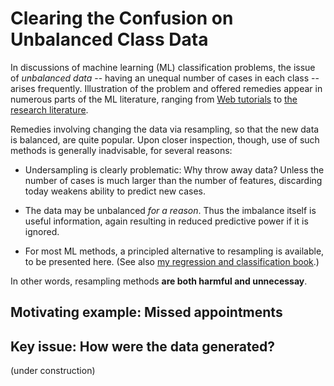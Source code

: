 # Clearing the Confusion on Unbalanced Class Data 

In discussions of machine learning (ML) classification problems, 
the issue of *unbalanced data* -- having an unequal number of cases in
each class -- arises frequently.  Illustration of the problem and
offered remedies appear in numerous parts of the ML literature, ranging
from [Web tutorials](https://www.datacamp.com/community/tutorials/diving-deep-imbalanced-data)
to [the research literature](https://link.springer.com/article/10.1186/s40537-018-0151-6#Sec2).

Remedies involving changing the data via resampling, so that the new
data is balanced, are quite popular.  Upon closer inspection, though,
use of such methods is generally inadvisable, for several reasons:

* Undersampling is clearly problematic:  Why throw away data?  Unless
  the number of cases is much larger than the number of features,
discarding today weakens ability to predict new cases.

* The data may be unbalanced *for a reason*.  Thus the imbalance itself
  is useful information, again resulting in reduced predictive power if
it is ignored.

* For most ML methods, a principled alternative to resampling is
  available, to be presented here.  (See also
[my regression and classification
book](https://books.google.com/books?id=IHs2DwAAQBAJ&printsec=frontcover&dq=matloff&hl=en&newbks=1&newbks_redir=0&sa=X&ved=2ahUKEwje9LbA5dLmAhVJsZ4KHTvdADIQ6AEwAHoECAQQAg#v=onepage&q=matloff&f=false).)

In other words, resampling methods **are both harmful and unnecessay**.

## Motivating example:  Missed appointments

## Key issue:  How were the data generated?

(under construction)

